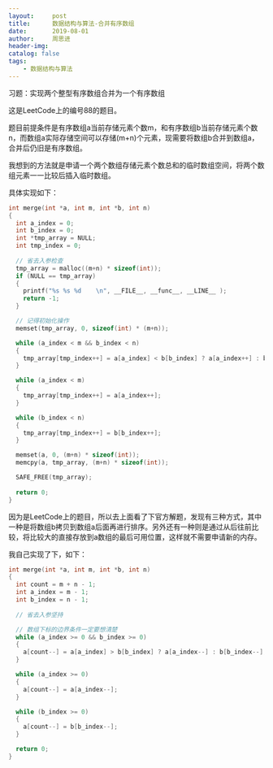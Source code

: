 ```yaml
---
layout:     post
title:      数据结构与算法-合并有序数组
date:       2019-08-01
author:     周思进
header-img:	
catalog: false
tags:
    - 数据结构与算法
---
```


习题：实现两个整型有序数组合并为一个有序数组



这是LeetCode上的编号88的题目。

题目前提条件是有序数组a当前存储元素个数m，和有序数组b当前存储元素个数n，而数组a实际存储空间可以存储(m+n)个元素，现需要将数组b合并到数组a，合并后仍旧是有序数组。



我想到的方法就是申请一个两个数组存储元素个数总和的临时数组空间，将两个数组元素一一比较后插入临时数组。

具体实现如下：

```c
int merge(int *a, int m, int *b, int n)
{
  int a_index = 0;
  int b_index = 0;
  int *tmp_array = NULL;
  int tmp_index = 0;
  
  // 省去入参检查
  tmp_array = malloc((m+n) * sizeof(int));
  if (NULL == tmp_array)
  {
    printf("%s %s %d    \n", __FILE__, __func__, __LINE__ );
    return -1;
  }

  // 记得初始化操作
  memset(tmp_array, 0, sizeof(int) * (m+n));

  while (a_index < m && b_index < n)
  {
    tmp_array[tmp_index++] = a[a_index] < b[b_index] ? a[a_index++] : b[b_index++];
  }

  while (a_index < m)
  {
    tmp_array[tmp_index++] = a[a_index++];
  }

  while (b_index < n)
  {
    tmp_array[tmp_index++] = b[b_index++];
  }

  memset(a, 0, (m+n) * sizeof(int));
  memcpy(a, tmp_array, (m+n) * sizeof(int));

  SAFE_FREE(tmp_array);
  
  return 0;
}
```

因为是LeetCode上的题目，所以去上面看了下官方解题，发现有三种方式，其中一种是将数组b拷贝到数组a后面再进行排序。另外还有一种则是通过从后往前比较，将比较大的直接存放到a数组的最后可用位置，这样就不需要申请新的内存。  



我自己实现了下，如下：

```c
int merge(int *a, int m, int *b, int n)
{
  int count = m + n - 1;
  int a_index = m - 1;
  int b_index = n - 1;
  
  // 省去入参坚持

  // 数组下标的边界条件一定要想清楚
  while (a_index >= 0 && b_index >= 0)
  {
    a[count--] = a[a_index] > b[b_index] ? a[a_index--] : b[b_index--];
  }

  while (a_index >= 0)
  {
    a[count--] = a[a_index--];
  }

  while (b_index >= 0)
  {
    a[count--] = b[b_index--];
  }

  return 0;
}
```